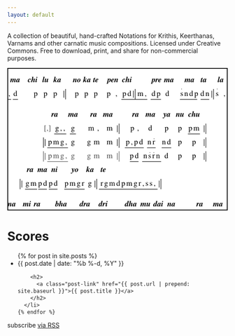```yaml
---
layout: default
---
```


A collection of beautiful, hand-crafted Notations for Krithis, Keerthanas, Varnams and other carnatic music compositions. Licensed under Creative Commons. Free to download, print, and share for non-commercial purposes.

![Carnatic Score Sample][sample]


<div class="home">

  <h1 class="page-heading">Scores</h1>

  <ul class="post-list">
    {% for post in site.posts %}
      <li>
        <span class="post-meta">{{ post.date | date: "%b %-d, %Y" }}</span>

        <h2>
          <a class="post-link" href="{{ post.url | prepend: site.baseurl }}">{{ post.title }}</a>
        </h2>
      </li>
    {% endfor %}
  </ul>

  <p class="rss-subscribe">subscribe <a href="{{ "/feed.xml" | prepend: site.baseurl }}">via RSS</a></p>

</div>


[sample]: images/carnatic_scores-sample.png "Excerpt from Ennaganu Rama Bhajana by Bhadrachala Ramadas"
